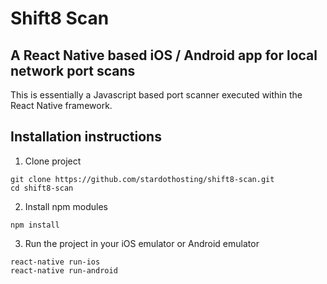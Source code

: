 # Shift8 Scan
## A React Native based iOS / Android app for local network port scans

This is essentially a Javascript based port scanner executed within the React Native framework.

## Installation instructions

1. Clone project
```
git clone https://github.com/stardothosting/shift8-scan.git
cd shift8-scan
```

2. Install npm modules
```
npm install
```

3. Run the project in your iOS emulator or Android emulator
```
react-native run-ios
react-native run-android
```



